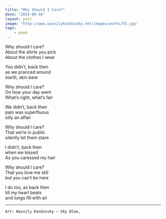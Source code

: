 ```yaml
---
title: "Why Should I Care?"
date: "2019-09-16"
layout: post
image: "http://www.wassilykandinsky.net/images/works/55.jpg"
tags: 
    - poem
---
```



Why should I care?   
About the shirts you pick  
About the clothes I wear  

You didn’t, back then  
as we pranced around  
starlit, skin bare  


Why should I care?  
On how your day went  
What’s right, what’s fair  

We didn’t, back then  
pain was superfluous  
silly an affair  

Why should I care?   
That we’re in public    
silently let them stare   

I didn’t, back then   
when we kissed    
As you caressed my hair   

Why should I care?  
That you love me still    
but you can’t be here    

I do too, as back then  
till my heart beats  
and lungs fill with air  


***
`Art: Wassily Kandinsky — Sky Blue,`